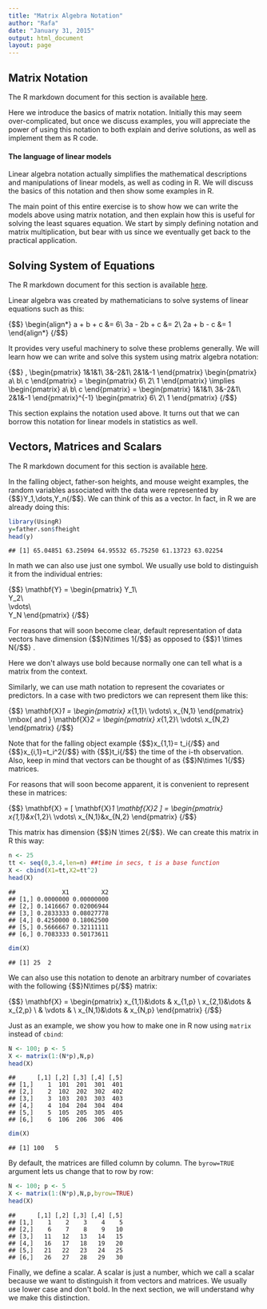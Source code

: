 ```yaml
---
title: "Matrix Algebra Notation"
author: "Rafa"
date: "January 31, 2015"
output: html_document
layout: page
---
```




## Matrix Notation

The R markdown document for this section is available [here](https://github.com/genomicsclass/labs/tree/master/matrixalg/matrix_notation.Rmd).

Here we introduce the basics of matrix notation. Initially this may seem over-complicated, but once we discuss examples, you will appreciate the power of using this notation to both explain and derive solutions, as well as implement them as R code. 

#### The language of linear models

Linear algebra notation actually simplifies the mathematical descriptions and manipulations of linear models, as well as coding in R. We will discuss the basics of this notation and then show some examples in R.

The main point of this entire exercise is to show how we can write the models above using matrix notation, and then explain how this is useful for solving the least squares equation. We start by simply defining notation and matrix multiplication, but bear with us since we eventually get back to the practical application.

## Solving System of Equations

The R markdown document for this section is available [here](https://github.com/genomicsclass/labs/tree/master/matrixalg/matrix_notation.Rmd).

Linear algebra was created by mathematicians to solve systems of linear equations such as this:

{$$}
\begin{align*}
a + b + c &= 6\\
3a - 2b + c &= 2\\
2a + b  - c &= 1
\end{align*}
{/$$}

It provides very useful machinery to solve these problems generally. We will learn how we can write and solve this system using matrix algebra notation:

{$$} 
\,
\begin{pmatrix}
1&1&1\\
3&-2&1\\
2&1&-1
\end{pmatrix}
\begin{pmatrix}
a\\
b\\
c
\end{pmatrix} =
\begin{pmatrix}
6\\
2\\
1
\end{pmatrix}
\implies
\begin{pmatrix}
a\\
b\\
c
\end{pmatrix} =
\begin{pmatrix}
1&1&1\\
3&-2&1\\
2&1&-1
\end{pmatrix}^{-1}
\begin{pmatrix}
6\\
2\\
1
\end{pmatrix}
{/$$}

This section explains the notation used above. It turns out that we can borrow this notation for linear models in statistics as well.

## Vectors, Matrices and Scalars

The R markdown document for this section is available [here](https://github.com/genomicsclass/labs/tree/master/matrixalg/matrix_notation.Rmd).

In the falling object, father-son heights, and mouse weight examples, the random variables associated with the data were represented by {$$}Y_1,\dots,Y_n{/$$}. We can think of this as a vector. In fact, in R we are already doing this:


```r
library(UsingR)
y=father.son$fheight
head(y)
```

```
## [1] 65.04851 63.25094 64.95532 65.75250 61.13723 63.02254
```
In math we can also use just one symbol. We usually use bold to distinguish it from the individual entries:

{$$} \mathbf{Y} = \begin{pmatrix}
Y_1\\\
Y_2\\\
\vdots\\\
Y_N
\end{pmatrix}
{/$$}


For reasons that will soon become clear, default representation of data vectors have dimension {$$}N\times 1{/$$} as opposed to {$$}1 \times N{/$$} .

Here we don't always use bold because normally one can tell what is a matrix from the context.

Similarly, we can use math notation to represent the covariates or predictors. In a case with two predictors we can represent them like this:

{$$} 
\mathbf{X}_1 = \begin{pmatrix}
x_{1,1}\\
\vdots\\
x_{N,1}
\end{pmatrix} \mbox{ and }
\mathbf{X}_2 = \begin{pmatrix}
x_{1,2}\\
\vdots\\
x_{N,2}
\end{pmatrix}
{/$$}

Note that for the falling object example {$$}x_{1,1}= t_i{/$$} and {$$}x_{i,1}=t_i^2{/$$} with {$$}t_i{/$$} the time of the i-th observation. Also, keep in mind that vectors can be thought of as {$$}N\times 1{/$$} matrices.

For reasons that will soon become apparent, it is convenient to represent these in matrices:

{$$} 
\mathbf{X} = [ \mathbf{X}_1 \mathbf{X}_2 ] = \begin{pmatrix}
x_{1,1}&x_{1,2}\\
\vdots\\
x_{N,1}&x_{N,2}
\end{pmatrix}
{/$$}

This matrix has dimension {$$}N \times 2{/$$}. We can create this matrix in R this way:


```r
n <- 25
tt <- seq(0,3.4,len=n) ##time in secs, t is a base function
X <- cbind(X1=tt,X2=tt^2)
head(X)
```

```
##             X1         X2
## [1,] 0.0000000 0.00000000
## [2,] 0.1416667 0.02006944
## [3,] 0.2833333 0.08027778
## [4,] 0.4250000 0.18062500
## [5,] 0.5666667 0.32111111
## [6,] 0.7083333 0.50173611
```

```r
dim(X)
```

```
## [1] 25  2
```

We can also use this notation to denote an arbitrary number of covariates with the following {$$}N\times p{/$$} matrix:

{$$}
\mathbf{X} = \begin{pmatrix}
  x_{1,1}&\dots & x_{1,p} \\
  x_{2,1}&\dots & x_{2,p} \\
   & \vdots & \\
  x_{N,1}&\dots & x_{N,p} 
  \end{pmatrix}
{/$$}

Just as an example, we show you how to make one in R now using `matrix` instead of `cbind`:


```r
N <- 100; p <- 5
X <- matrix(1:(N*p),N,p)
head(X)
```

```
##      [,1] [,2] [,3] [,4] [,5]
## [1,]    1  101  201  301  401
## [2,]    2  102  202  302  402
## [3,]    3  103  203  303  403
## [4,]    4  104  204  304  404
## [5,]    5  105  205  305  405
## [6,]    6  106  206  306  406
```

```r
dim(X)
```

```
## [1] 100   5
```

By default, the matrices are filled column by column. The `byrow=TRUE` argument lets us change that to row by row:


```r
N <- 100; p <- 5
X <- matrix(1:(N*p),N,p,byrow=TRUE)
head(X)
```

```
##      [,1] [,2] [,3] [,4] [,5]
## [1,]    1    2    3    4    5
## [2,]    6    7    8    9   10
## [3,]   11   12   13   14   15
## [4,]   16   17   18   19   20
## [5,]   21   22   23   24   25
## [6,]   26   27   28   29   30
```

Finally, we define a scalar. A scalar is just a number, which we call a scalar because we want to distinguish it from vectors and matrices. We usually use lower case and don't bold. In the next section, we will understand why we make this distinction.

